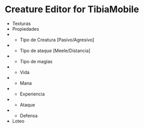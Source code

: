 # Creature Editor for TibiaMobile

- Texturas
- Propiedades
- - Tipo de Creatura [Pasivo/Agresivo]
- - Tipo de ataque [Meele/Distancia]
- - Tipo de magias
- - Vida
- - Mana
- - Experiencia
- - Ataque
- - Defensa
- Loteo
